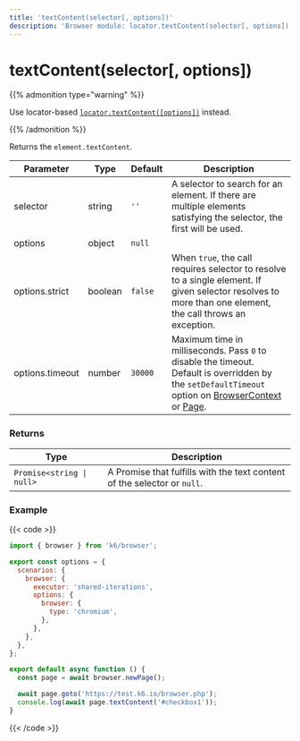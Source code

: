 ```yaml
---
title: 'textContent(selector[, options])'
description: 'Browser module: locator.textContent(selector[, options]) method'
---
```


# textContent(selector[, options])

{{% admonition type="warning" %}}

Use locator-based [`locator.textContent([options])`](https://grafana.com/docs/k6/<K6_VERSION>/javascript-api/k6-experimental/browser/locator/textcontent/) instead.

{{% /admonition %}}

Returns the `element.textContent`.

<TableWithNestedRows>

| Parameter       | Type    | Default | Description                                                                                                                                                                                                                                                                                                                                   |
| --------------- | ------- | ------- | --------------------------------------------------------------------------------------------------------------------------------------------------------------------------------------------------------------------------------------------------------------------------------------------------------------------------------------------- |
| selector        | string  | `''`    | A selector to search for an element. If there are multiple elements satisfying the selector, the first will be used.                                                                                                                                                                                                                          |
| options         | object  | `null`  |                                                                                                                                                                                                                                                                                                                                               |
| options.strict  | boolean | `false` | When `true`, the call requires selector to resolve to a single element. If given selector resolves to more than one element, the call throws an exception.                                                                                                                                                                                    |
| options.timeout | number  | `30000` | Maximum time in milliseconds. Pass `0` to disable the timeout. Default is overridden by the `setDefaultTimeout` option on [BrowserContext](https://grafana.com/docs/k6/<K6_VERSION>/javascript-api/k6-experimental/browser/browsercontext/) or [Page](https://grafana.com/docs/k6/<K6_VERSION>/javascript-api/k6-experimental/browser/page/). |

</TableWithNestedRows>

### Returns

| Type                      | Description                                                              |
| ------------------------- | ------------------------------------------------------------------------ |
| `Promise<string \| null>` | A Promise that fulfills with the text content of the selector or `null`. |

### Example

{{< code >}}

```javascript
import { browser } from 'k6/browser';

export const options = {
  scenarios: {
    browser: {
      executor: 'shared-iterations',
      options: {
        browser: {
          type: 'chromium',
        },
      },
    },
  },
};

export default async function () {
  const page = await browser.newPage();

  await page.goto('https://test.k6.io/browser.php');
  console.log(await page.textContent('#checkbox1'));
}
```

{{< /code >}}
